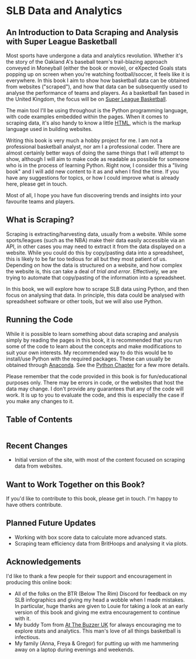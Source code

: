 # SLB Data and Analytics

## An Introduction to Data Scraping and Analysis with Super League Basketball

Most sports have undergone a data and analytics revolution. Whether it's the story of the Oakland A's baseball
team's trail-blazing approach conveyed in Moneyball (either the book or movie), or eXpected Goals stats popping up
on screen when you're watching football/soccer, it feels like it is everywhere. In this book I aim to show how
basketball data can be obtained from websites ("scraped"), and how that data can be subsequently used to analyse
the performance of teams and players. As a basketball fan based in the United Kingdom, the focus will be on
[Super League Basketball](https://www.superleaguebasketballm.co.uk).

The main tool I'll be using throughout is the Python programming language, with code examples embedded within the
pages. When it comes to scraping data, it's also handy to know a little [HTML](https://en.wikipedia.org/wiki/HTML), which is the markup language used in building websites.

Writing this book is very much a hobby project for me. I am not a professional basketball analyst, nor am I
a professional coder. There are almost certainly better ways of doing the same things that I will attempt to show,
although I will aim to make code as readable as possible for someone who is in the process of learning Python.
Right now, I consider this a "living book" and I will add new content to it as and when I find the time. If 
you have any suggestions for topics, or how I could improve what is already here, please get in touch.

Most of all, I hope you have fun discovering trends and insights into your favourite teams and players.

## What is Scraping?

Scraping is extracting/harvesting data, usually from a website. While some sports/leagues (such as the NBA) make their data easily accessible via an API, in other cases you may need to extract it from the data displayed on a website. While you could do this by copy/pasting data into a spreadsheet, this is likely to be far too tedious for all but they most patient of us. Depending on how the data is structured on a website, and how complex the website is, this can take a deal of *trial and error*. Effectively, we are trying to automate that copy/pasting of the information into a spreadsheet.

In this book, we will explore how to scrape SLB data using Python, and then focus on analysing that data. In principle, this data could be analysed with spreadsheet software or other tools, but we will also use Python.

## Running the Code

While it is possible to learn something about data scraping and analysis simply by reading the pages in this book,
it is recommended that you run some of the code to learn about the concepts and make modifications to suit your
own interests. My recommended way to do this would be to install/use Python with the required packages. These
can usually be obtained through [Anaconda](https://anaconda.org). See the [Python Chapter](python.md) for a few more details.

Please remember that the code provided in this book is for fun/educational purposes only. There may be errors in
code, or the websites that host the data may change. I don't provide any guarantees that any of the code will work.
It is up to you to evaluate the code, and this is especially the case if you make any changes to it.

## Table of Contents

```{tableofcontents}
```

## Recent Changes

- Initial version of the site, with most of the content focused on scraping data from websites.

## Want to Work Together on this Book?

If you'd like to contribute to this book, please get in touch. I'm happy to have others contribute.

## Planned Future Updates

- Working with box score data to calculate more advanced stats.
- Scraping team efficiency data from BritHoops and analysing it via plots.

## Acknowledgements

I'd like to thank a few people for their support and encouragement in producing this online book:

- All of the folks on the BTR (Below The Rim) Discord for feedback on my SLB infographics and giving my head a wobble when I made mistakes. In particular, huge thanks are given to Louie for taking a look at an early version of this book and giving me extra encouragement to continue with it.
- My buddy Tom from [At The Buzzer UK](https://www.atthebuzzeruk.co.uk) for always encouraging me to explore stats and analytics. This man's love of all things basketball is infectious.
- My family (Anna, Freya & Gregor) for putting up with me hammering away on a laptop during evenings and weekends.


